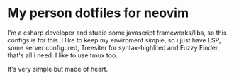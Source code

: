 # My person dotfiles for neovim

I'm a csharp developer and studie some javascript frameworks/libs, so this configs is for this. I like to keep my enviroment simple, so i just have LSP, some server configured, Treesiter for syntax-highlited and Fuzzy Finder, that's all i need. I like to use tmux too.

It's very simple but made of heart.
